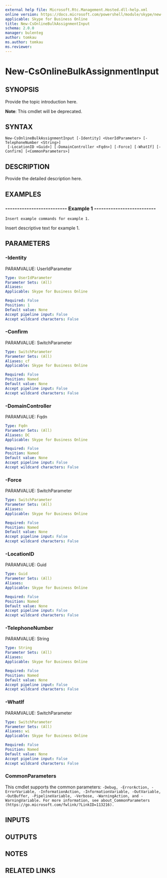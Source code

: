 ```yaml
---
external help file: Microsoft.Rtc.Management.Hosted.dll-help.xml 
online version: https://docs.microsoft.com/powershell/module/skype/new-csonlinebulkassignmentinput
applicable: Skype for Business Online
title: New-CsOnlineBulkAssignmentInput
schema: 2.0.0
manager: bulenteg
author: tomkau
ms.author: tomkau
ms.reviewer:
---
```


# New-CsOnlineBulkAssignmentInput

## SYNOPSIS
Provide the topic introduction here.

**Note**: This cmdlet will be deprecated.

## SYNTAX

```
New-CsOnlineBulkAssignmentInput [-Identity] <UserIdParameter> [-TelephoneNumber <String>]
 [-LocationID <Guid>] [-DomainController <Fqdn>] [-Force] [-WhatIf] [-Confirm] [<CommonParameters>]
```

## DESCRIPTION
Provide the detailed description here.

## EXAMPLES

### -------------------------- Example 1 -------------------------- 
```
Insert example commands for example 1.
```

Insert descriptive text for example 1.



## PARAMETERS

### -Identity
PARAMVALUE: UserIdParameter

```yaml
Type: UserIdParameter
Parameter Sets: (All)
Aliases: 
Applicable: Skype for Business Online

Required: False
Position: 1
Default value: None
Accept pipeline input: False
Accept wildcard characters: False
```

### -Confirm
PARAMVALUE: SwitchParameter

```yaml
Type: SwitchParameter
Parameter Sets: (All)
Aliases: cf
Applicable: Skype for Business Online

Required: False
Position: Named
Default value: None
Accept pipeline input: False
Accept wildcard characters: False
```

### -DomainController
PARAMVALUE: Fqdn

```yaml
Type: Fqdn
Parameter Sets: (All)
Aliases: DC
Applicable: Skype for Business Online

Required: False
Position: Named
Default value: None
Accept pipeline input: False
Accept wildcard characters: False
```

### -Force
PARAMVALUE: SwitchParameter

```yaml
Type: SwitchParameter
Parameter Sets: (All)
Aliases: 
Applicable: Skype for Business Online

Required: False
Position: Named
Default value: None
Accept pipeline input: False
Accept wildcard characters: False
```

### -LocationID
PARAMVALUE: Guid

```yaml
Type: Guid
Parameter Sets: (All)
Aliases: 
Applicable: Skype for Business Online

Required: False
Position: Named
Default value: None
Accept pipeline input: False
Accept wildcard characters: False
```

### -TelephoneNumber
PARAMVALUE: String

```yaml
Type: String
Parameter Sets: (All)
Aliases: 
Applicable: Skype for Business Online

Required: False
Position: Named
Default value: None
Accept pipeline input: False
Accept wildcard characters: False
```

### -WhatIf
PARAMVALUE: SwitchParameter

```yaml
Type: SwitchParameter
Parameter Sets: (All)
Aliases: wi
Applicable: Skype for Business Online

Required: False
Position: Named
Default value: None
Accept pipeline input: False
Accept wildcard characters: False
```

### CommonParameters
This cmdlet supports the common parameters: `-Debug, -ErrorAction, -ErrorVariable, -InformationAction, -InformationVariable, -OutVariable, -OutBuffer, -PipelineVariable, -Verbose, -WarningAction, and -WarningVariable. For more information, see about_CommonParameters (https://go.microsoft.com/fwlink/?LinkID=113216).`

## INPUTS

## OUTPUTS

## NOTES

## RELATED LINKS


